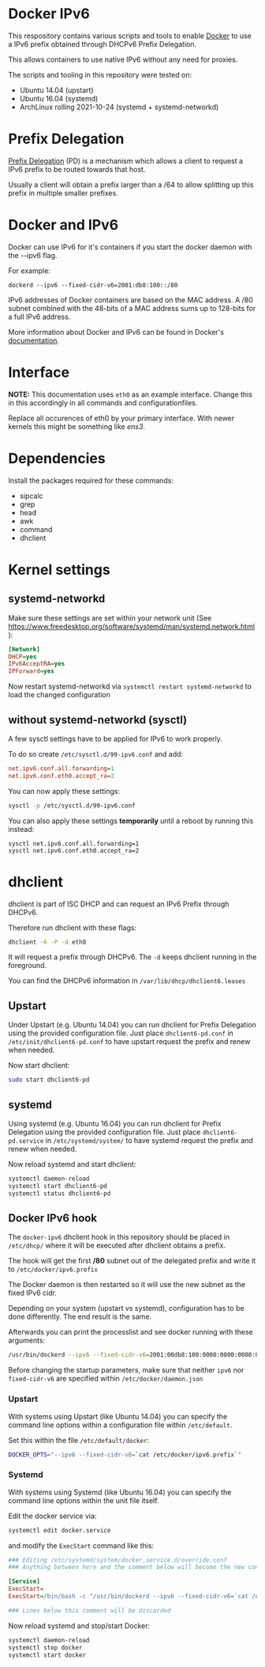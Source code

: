 # Docker IPv6
This respository contains various scripts and tools to enable [Docker](https://www.docker.com/) to
use a IPv6 prefix obtained through DHCPv6 Prefix Delegation.

This allows containers to use native IPv6 without any need for proxies.

The scripts and tooling in this repository were tested on:
* Ubuntu 14.04 (upstart)
* Ubuntu 16.04 (systemd)
* ArchLinux rolling 2021-10-24 (systemd + systemd-networkd)

# Prefix Delegation
[Prefix Delegation](https://tools.ietf.org/html/rfc37690) (PD) is a mechanism which allows a client to request a
IPv6 prefix to be routed towards that host.

Usually a client will obtain a prefix larger than a /64 to allow splitting
up this prefix in multiple smaller prefixes.

# Docker and IPv6
Docker can use IPv6 for it's containers if you start the docker daemon with
the --ipv6 flag.

For example:

```dockerd --ipv6 --fixed-cidr-v6=2001:db8:100::/80```

IPv6 addresses of Docker containers are based on the MAC address. A /80 subnet
combined with the 48-bits of a MAC address sums up to 128-bits for a full IPv6
address.

More information about Docker and IPv6 can be found in Docker's [documentation](https://docs.docker.com/engine/userguide/networking/default_network/ipv6/).

# Interface
**NOTE:**
This documentation uses `eth0` as an example interface.
Change this in this accordingly in all commands and configurationfiles.

Replace all occurences of eth0 by your primary interface.
With newer kernels this might be something like *ens3*.

# Dependencies

Install the packages required for these commands:
* sipcalc
* grep
* head
* awk
* command
* dhclient

# Kernel settings

## systemd-networkd

Make sure these settings are set within your network unit (See https://www.freedesktop.org/software/systemd/man/systemd.network.html):
```ini
[Network]
DHCP=yes
IPv6AcceptRA=yes
IPForward=yes
```

Now restart systemd-networkd via `systemctl restart systemd-networkd` to load the changed configuration

## without systemd-networkd (sysctl)
A few sysctl settings have to be applied for IPv6 to work properly.

To do so create `/etc/sysctl.d/99-ipv6.conf` and add:

```ini
net.ipv6.conf.all.forwarding=1
net.ipv6.conf.eth0.accept_ra=2
```

You can now apply these settings:

```bash
sysctl -p /etc/sysctl.d/99-ipv6.conf
```

You can also apply these settings **temporarily** until a reboot by running this instead:
```
sysctl net.ipv6.conf.all.forwarding=1
sysctl net.ipv6.conf.eth0.accept_ra=2
```

# dhclient
dhclient is part of ISC DHCP and can request an IPv6 Prefix through DHCPv6.

Therefore run dhclient with these flags:

```bash
dhclient -6 -P -d eth0
```

It will request a prefix through DHCPv6.
The `-d` keeps dhclient running in the foreground.

You can find the DHCPv6 information in `/var/lib/dhcp/dhclient6.leases`

## Upstart
Under Upstart (e.g. Ubuntu 14.04) you can run dhclient for Prefix Delegation
using the provided configuration file.
Just place `dhclient6-pd.conf` in `/etc/init/dhclient6-pd.conf`
to have upstart request the prefix and renew when needed.

Now start dhclient:
```bash
sudo start dhclient6-pd
```

## systemd
Using systemd (e.g. Ubuntu 16.04) you can run dhclient for Prefix Delegation
using the provided configuration file.
Just place `dhclient6-pd.service` in `/etc/systemd/system/`
to have systemd request the prefix and renew when needed.

Now reload systemd and start dhclient:
```bash
systemctl daemon-reload
systemctl start dhclient6-pd
systemctl status dhclient6-pd
```

## Docker IPv6 hook
The `docker-ipv6` dhclient hook in this repository should be placed in
`/etc/dhcp/` where it will be executed after dhclient obtains a prefix.

The hook will get the first **/80** subnet out of the delegated prefix and
write it to `/etc/docker/ipv6.prefix`

The Docker daemon is then restarted so it will use the new subnet as the fixed
IPv6 cidr.

Depending on your system (upstart vs systemd), configuration has to be done differently.
The end result is the same.

Afterwards you can print the processlist and see docker running with these arguments:
```bash
/usr/bin/dockerd --ipv6 --fixed-cidr-v6=2001:00db8:100:0000:0000:0000:0000:0000/80
```

Before changing the startup parameters, make sure that neither `ipv6` nor `fixed-cidr-v6`
are specified within `/etc/docker/daemon.json`

### Upstart
With systems using Upstart (like Ubuntu 14.04) you can specify the command line options
within a configuration file within `/etc/default`.

Set this within the file `/etc/default/docker`:
```bash
DOCKER_OPTS="--ipv6 --fixed-cidr-v6=`cat /etc/docker/ipv6.prefix`"
```

### Systemd
With systems using Systemd (like Ubuntu 16.04) you can specify the command line options
within the unit file itself.

Edit the docker service via:
```bash
systemctl edit docker.service
```
and modify the `ExecStart` command like this:
```ini
### Editing /etc/systemd/system/docker.service.d/override.conf
### Anything between here and the comment below will become the new content of the file

[Service]
ExecStart=
ExecStart=/bin/bash -c "/usr/bin/dockerd --ipv6 --fixed-cidr-v6=`cat /etc/docker/ipv6.prefix` -H fd://"

### Lines below this comment will be discarded
```

Now reload systemd and stop/start Docker:

```bash
systemctl daemon-reload
systemctl stop docker
systemctl start docker
```
